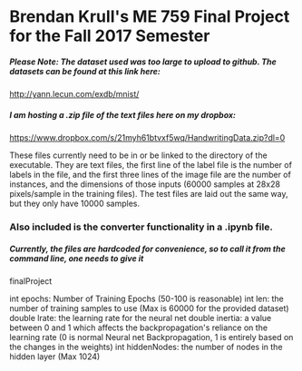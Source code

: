 # Brendan Krull's ME 759 Final Project for the Fall 2017 Semester

##### Please Note: The dataset used was too large to upload to github. The datasets can be found at this link here: 

http://yann.lecun.com/exdb/mnist/

##### I am hosting a .zip file of the text files here on my dropbox: 
https://www.dropbox.com/s/21myh61btvxf5wq/HandwritingData.zip?dl=0

These files currently need to be in or be linked to the directory of the executable. 
They are text files, the first line of the label file is the number of labels in the file, and the first three lines of the image file are the number of instances, and the dimensions of those inputs (60000 samples at 28x28 pixels/sample in the training files). The test files are laid out the same way, but they only have 10000 samples.


### Also included is the converter functionality in a .ipynb file.


##### Currently, the files are hardcoded for convenience, so to call it from the command line, one needs to give it 

finalProject <epochs> <len> <lrate> <inertia> <hiddenNodes>

int epochs: Number of Training Epochs (50-100 is reasonable)
int len: the number of training samples to use (Max is 60000 for the provided dataset)
double lrate: the learning rate for the neural net
double inertia: a value between 0 and 1 which affects the backpropagation's reliance on the learning rate (0 is normal Neural net Backpropagation, 1 is entirely based on the changes in the weights)
int hiddenNodes: the number of nodes in the hidden layer (Max 1024)